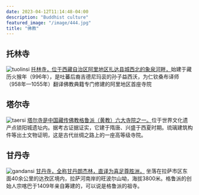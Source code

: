 ```yaml
---
date: 2023-04-12T11:14:48-04:00
description: "Buddhist culture"
featured_image: "/image/444.jpg"
title: "佛教"
---
```

## 托林寺
![tuolinsi](https://rmrbcmsonline.peopleapp.com/upload/zw/bjh_image/1584944177_bfeccfbd9379573b8ffcf77c6421958e.jpeg)
[托林寺，位于西藏自治区阿里地区扎达县城西北的象泉河畔，](https:bing.com)始建于藏历火猴年（996年），是吐蕃后裔吉德尼玛衮的孙子益西沃，为仁钦桑布译师（958年—1055年）翻译佛教典籍专门修建的阿里地区首座寺院

## 塔尔寺
![taersi](https://img1.baidu.com/it/u=43687086,2515042105&fm=253&fmt=auto&app=138&f=JPEG?w=750&h=500)
[塔尔寺是中国藏传佛教格鲁派（黄教）六大寺院之一。](https:bing.com)位于世界文化遗产点锁阳城遗址内。据考古证据证实，它建于隋唐、兴盛于西夏时期。琉璃建筑构件等出土文物证明，这是古代丝绸之路上的一座高等级寺院。

## 甘丹寺
![gandansi](https://img1.baidu.com/it/u=1126285551,3487211019&fm=253&fmt=auto&app=138&f=JPEG?w=750&h=500)
[甘丹寺，全称甘丹朗杰林，直译为喜足尊胜洲，](https:bing.com)
坐落在拉萨市区东面40余公里的达孜区境内，拉萨河南岸的旺波尔山坳，海拔3800米。格鲁派的创始人宗喀巴于1409年亲自筹建的，可以说是格鲁派的祖寺。

